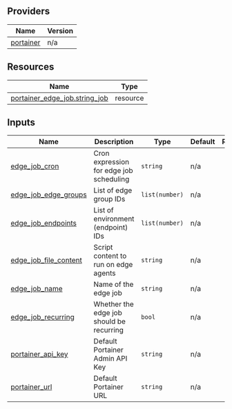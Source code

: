 <!-- BEGIN_TF_DOCS -->


## Providers

| Name | Version |
|------|---------|
| <a name="provider_portainer"></a> [portainer](#provider\_portainer) | n/a |

## Resources

| Name | Type |
|------|------|
| [portainer_edge_job.string_job](https://registry.terraform.io/providers/portainer/portainer/latest/docs/resources/edge_job) | resource |

## Inputs

| Name | Description | Type | Default | Required |
|------|-------------|------|---------|:--------:|
| <a name="input_edge_job_cron"></a> [edge\_job\_cron](#input\_edge\_job\_cron) | Cron expression for edge job scheduling | `string` | n/a | yes |
| <a name="input_edge_job_edge_groups"></a> [edge\_job\_edge\_groups](#input\_edge\_job\_edge\_groups) | List of edge group IDs | `list(number)` | n/a | yes |
| <a name="input_edge_job_endpoints"></a> [edge\_job\_endpoints](#input\_edge\_job\_endpoints) | List of environment (endpoint) IDs | `list(number)` | n/a | yes |
| <a name="input_edge_job_file_content"></a> [edge\_job\_file\_content](#input\_edge\_job\_file\_content) | Script content to run on edge agents | `string` | n/a | yes |
| <a name="input_edge_job_name"></a> [edge\_job\_name](#input\_edge\_job\_name) | Name of the edge job | `string` | n/a | yes |
| <a name="input_edge_job_recurring"></a> [edge\_job\_recurring](#input\_edge\_job\_recurring) | Whether the edge job should be recurring | `bool` | n/a | yes |
| <a name="input_portainer_api_key"></a> [portainer\_api\_key](#input\_portainer\_api\_key) | Default Portainer Admin API Key | `string` | n/a | yes |
| <a name="input_portainer_url"></a> [portainer\_url](#input\_portainer\_url) | Default Portainer URL | `string` | n/a | yes |
<!-- END_TF_DOCS -->